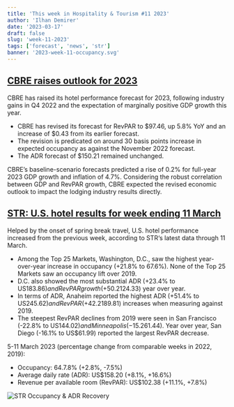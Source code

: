 ```yaml
---
title: 'This week in Hospitality & Tourism #11 2023'
author: 'Ilhan Demirer'
date: '2023-03-17'
draft: false
slug: 'week-11-2023'
tags: ['forecast', 'news', 'str']
banner: '2023-week-11-occupancy.svg'
---
```


## [CBRE raises outlook for 2023](https://hotelsmag.com/news/cbre-raises-hotel-outlook-for-2023/)

CBRE has raised its hotel performance forecast for 2023, following industry gains in Q4 2022 and the expectation of marginally positive GDP growth this year.

- CBRE has revised its forecast for RevPAR to $97.46, up 5.8% YoY and an increase of $0.43 from its earlier forecast.
- The revision is predicated on around 30 basis points increase in expected occupancy as against the November 2022 forecast.
- The ADR forecast of $150.21 remained unchanged.

CBRE’s baseline-scenario forecasts predicted a rise of 0.2% for full-year 2023 GDP growth and inflation of 4.7%. Considering the robust correlation between GDP and RevPAR growth, CBRE expected the revised economic outlook to impact the lodging industry results directly.

## [STR: U.S. hotel results for week ending 11 March](https://str.com/press-release/str-us-hotel-results-week-ending-11-march)

Helped by the onset of spring break travel, U.S. hotel performance increased from the previous week, according to STR‘s latest data through 11 March.

- Among the Top 25 Markets, Washington, D.C., saw the highest year-over-year increase in occupancy (+21.8% to 67.6%). None of the Top 25 Markets saw an occupancy lift over 2019.
- D.C. also showed the most substantial ADR (+23.4% to US$183.86) and RevPAR growth (+50.2% to US$124.33) year over year.
- In terms of ADR, Anaheim reported the highest ADR (+51.4% to US$245.62) and RevPAR (+42.2% to US$189.81) increases when measuring against 2019.
- The steepest RevPAR declines from 2019 were seen in San Francisco (-22.8% to US$144.02) and Minneapolis (-15.2% to US$61.44). Year over year, San Diego (-16.1% to US$61.99) reported the largest RevPAR decrease.

5-11 March 2023 (percentage change from comparable weeks in 2022, 2019):

- Occupancy: 64.7.8% (+2.8%, -7.5%)
- Average daily rate (ADR): US$158.20 (+8.1%, +16.6%)
- Revenue per available room (RevPAR): US$102.38 (+11.1%, +7.8%)

![STR Occupancy & ADR Recovery](/images/blogimages/2023-week-11-occupancy.svg)
